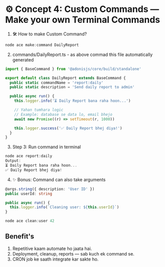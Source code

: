 # ⚙️ Concept 4: Custom Commands — Make your own Terminal Commands 
1. 🛠️ How to make Custom Command?
```ts
node ace make:command DailyReport
```
2. commands/DailyReport.ts - as above commad this file automatically generated
```ts
import { BaseCommand } from '@adonisjs/core/build/standalone'

export default class DailyReport extends BaseCommand {
  public static commandName = 'report:daily'
  public static description = 'Send daily report to admin'

  public async run() {
    this.logger.info('⏳ Daily Report bana raha hoon...')

    // Yahan tumhara logic
    // Example: database se data lo, email bhejo
    await new Promise((r) => setTimeout(r, 1000))

    this.logger.success('✅ Daily Report bhej diya!')
  }
}

```
3. Step 3: Run command in terminal
```ts
node ace report:daily
Output:
⏳ Daily Report bana raha hoon...
✅ Daily Report bhej diya!

```
4. ✨ Bonus: Command can also take arguments 
```ts
@args.string({ description: 'User ID' })
public userId: string

public async run() {
  this.logger.info(`Cleaning user: ${this.userId}`)
}

node ace clean:user 42

```
## Benefit's 
1. Repetitive kaam automate ho jaata hai.
2. Deployment, cleanup, reports — sab kuch ek command se.
3. CRON job ke saath integrate kar sakte ho.